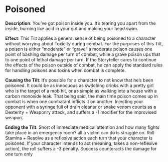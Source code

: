 # Poisoned

**Description**: You’ve got poison inside you. It’s tearing
you apart from the inside, burning like acid in your gut and
making your head swim.

**Effect**: This Tilt applies a general sense of being poisoned
to a character without worrying about Toxicity during combat.
For the purposes of this Tilt, a poison is either “moderate”
or “grave” a moderate poison causes one point of bashing
damage per turn of combat, while a grave poison ups that to
one point of lethal damage per turn. If the Storyteller cares
to continue the effects of the poison outside of combat, he
can apply the standard rules for handling poisons and toxins
when combat is complete.

**Causing the Tilt**: It’s possible for a character to not know
that he’s been poisoned. It could be as innocuous as switching
drinks with a pretty girl who is the target of a mob hit, or as
simple as walking into a house with a carbon monoxide leak.
That being said, the main time poison comes up in combat
is when one combatant inflicts it on another. Injecting your
opponent with a syringe full of drain cleaner or snake venom
counts as a Dexterity + Weaponry attack, and suffers a -1
modifier for the improvised weapon.

**Ending the Tilt**: Short of immediate medical attention
and how many fights take place in an emergency room? all
a victim can do is struggle on. Roll Stamina + Resolve as a
reflexive action each turn that your character is poisoned. If
your character intends to act (meaning, takes a non-reflexive
action), the roll suffers a -3 penalty. Success counteracts the
damage for one turn only